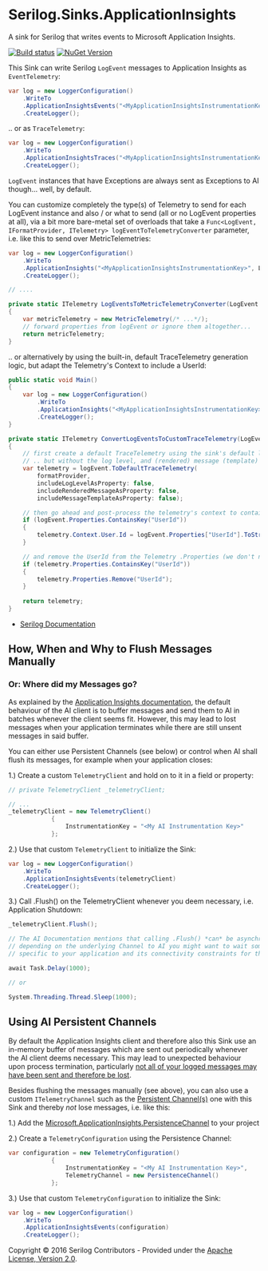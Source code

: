 # Serilog.Sinks.ApplicationInsights

A sink for Serilog that writes events to Microsoft Application Insights.
 
[![Build status](https://ci.appveyor.com/api/projects/status/ccgd7k98kbmifl5v/branch/master?svg=true)](https://ci.appveyor.com/project/serilog/serilog-sinks-applicationinsights/branch/master) [![NuGet Version](http://img.shields.io/nuget/v/Serilog.Sinks.ApplicationInsights.svg?style=flat)](https://www.nuget.org/packages/Serilog.Sinks.ApplicationInsights/)

This Sink can write Serilog `LogEvent` messages to Application Insights as `EventTelemetry`:

```csharp
var log = new LoggerConfiguration()
    .WriteTo
	.ApplicationInsightsEvents("<MyApplicationInsightsInstrumentationKey>")
    .CreateLogger();
```


.. or as `TraceTelemetry`:


```csharp
var log = new LoggerConfiguration()
    .WriteTo
	.ApplicationInsightsTraces("<MyApplicationInsightsInstrumentationKey>")
    .CreateLogger();
```

`LogEvent` instances that have Exceptions are always sent as Exceptions to AI though... well, by default.


You can customize completely the type(s) of Telemetry to send for each LogEvent instance and also / or what to send (all or no LogEvent properties at all), via a bit more bare-metal set of overloads that take a  `Func<LogEvent, IFormatProvider, ITelemetry> logEventToTelemetryConverter` parameter, i.e. like this to send over MetricTelemetries:

```csharp
var log = new LoggerConfiguration()
    .WriteTo
	.ApplicationInsights("<MyApplicationInsightsInstrumentationKey>", LogEventsToMetricTelemetryConverter)
    .CreateLogger();

// ....

private static ITelemetry LogEventsToMetricTelemetryConverter(LogEvent serilogLogEvent, IFormatProvider formatProvider)
{
    var metricTelemetry = new MetricTelemetry(/* ...*/);
    // forward properties from logEvent or ignore them altogether...
    return metricTelemetry;
}

```


.. or alternatively by using the built-in, default TraceTelemetry generation logic, but adapt the Telemetry's Context to include a UserId:


```csharp
public static void Main()
{
    var log = new LoggerConfiguration()
        .WriteTo
        .ApplicationInsights("<MyApplicationInsightsInstrumentationKey>", ConvertLogEventsToCustomTraceTelemetry)
        .CreateLogger();
}

private static ITelemetry ConvertLogEventsToCustomTraceTelemetry(LogEvent logEvent, IFormatProvider formatProvider)
{
    // first create a default TraceTelemetry using the sink's default logic
    // .. but without the log level, and (rendered) message (template) included in the Properties
    var telemetry = logEvent.ToDefaultTraceTelemetry(
        formatProvider,
        includeLogLevelAsProperty: false,
        includeRenderedMessageAsProperty: false,
        includeMessageTemplateAsProperty: false);

    // then go ahead and post-process the telemetry's context to contain the user id as desired
    if (logEvent.Properties.ContainsKey("UserId"))
    {
        telemetry.Context.User.Id = logEvent.Properties["UserId"].ToString();
    }

    // and remove the UserId from the Telemetry .Properties (we don't need redundancies)
    if (telemetry.Properties.ContainsKey("UserId"))
    {
        telemetry.Properties.Remove("UserId");
    }
	
    return telemetry;
}
```


* [Serilog Documentation](https://github.com/serilog/serilog/wiki)

## How, When and Why to Flush Messages Manually

### Or: Where did my Messages go?

As explained by the [Application Insights documentation](https://azure.microsoft.com/en-us/documentation/articles/app-insights-api-custom-events-metrics/#flushing-data), the default behaviour of the AI client is to buffer messages and send them to AI in batches whenever the client seems fit. However, this may lead to lost messages when your application terminates while there are still unsent messages in said buffer.

You can either use Persistent Channels (see below) or control when AI shall flush its messages, for example when your application closes:

1.) Create a custom `TelemetryClient` and hold on to it in a field or property:

```csharp
// private TelemetryClient _telemetryClient;

// ...
_telemetryClient = new TelemetryClient()
            {
                InstrumentationKey = "<My AI Instrumentation Key>"
            };
```

2.) Use that custom `TelemetryClient` to initialize the Sink:

```csharp
var log = new LoggerConfiguration()
    .WriteTo
	.ApplicationInsightsEvents(telemetryClient)
    .CreateLogger();
```

3.) Call .Flush() on the TelemetryClient whenever you deem necessary, i.e. Application Shutdown:

```csharp
_telemetryClient.Flush();

// The AI Documentation mentions that calling .Flush() *can* be asynchronous and non-blocking so
// depending on the underlying Channel to AI you might want to wait some time
// specific to your application and its connectivity constraints for the flush to finish.

await Task.Delay(1000);

// or 

System.Threading.Thread.Sleep(1000);

```

## Using AI Persistent Channels
By default the Application Insights client and therefore also this Sink use an in-memory buffer of messages which are sent out periodically whenever the AI client deems necessary. This may lead to unexpected behaviour upon process termination, particularly [not all of your logged messages may have been sent and therefore be lost](https://github.com/serilog/serilog-sinks-applicationinsights/pull/9).

Besides flushing the messages manually (see above), you can also use a custom `ITelemetryChannel` such as the [Persistent Channel(s)](https://azure.microsoft.com/en-us/documentation/articles/app-insights-windows-services/#persistence-channel) one with this Sink and thereby *not* lose messages, i.e. like this:

1.) Add the [Microsoft.ApplicationInsights.PersistenceChannel](https://www.nuget.org/packages/Microsoft.ApplicationInsights.PersistenceChannel) to your project

2.) Create a `TelemetryConfiguration` using the Persistence Channel:

```csharp
var configuration = new TelemetryConfiguration()
            {
                InstrumentationKey = "<My AI Instrumentation Key>",
                TelemetryChannel = new PersistenceChannel()
            };
```

3.) Use that custom `TelemetryConfiguration` to initialize the Sink:

```csharp
var log = new LoggerConfiguration()
    .WriteTo
	.ApplicationInsightsEvents(configuration)
    .CreateLogger();
```

Copyright &copy; 2016 Serilog Contributors - Provided under the [Apache License, Version 2.0](http://apache.org/licenses/LICENSE-2.0.html).
